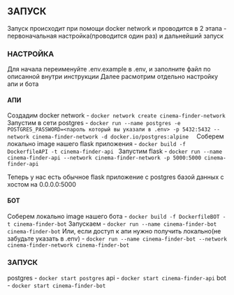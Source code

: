 ## ЗАПУСК ##
Запуск происходит при помощи docker network и проводится в 2 этапа - первоначальная настройка(проводится один раз) и дальнейший запуск

### НАСТРОЙКА ###
Для начала переименуйте .env.example в .env, и заполните файл по описанной внутри инструкции
Далее расмотрим отдельно настройку апи и бота
#### АПИ ####
Создадим docker network - `docker network create cinema-finder-network`
Запустим в сети postgres - `docker run --name postgres -e POSTGRES_PASSWORD=<пароль который вы указали в .env> -p 5432:5432 --network cinema-finder-network -d docker.io/postgres:alpine  `
Соберем локально image нашего flask приложения - `docker build -f DockerfileAPI -t cinema-finder-api `
Запустим flask - `docker run --name cinema-finder-api --network cinema-finder-network -p 5000:5000 cinema-finder-api`

Теперь у нас есть обычное flask приложение с postgres базой данных с хостом на 0.0.0.0:5000

#### БОТ ####
Соберем локально image нашего бота - `docker build -f DockerfileBOT -t cinema-finder-bot` 
Запускаем - `docker run --name cinema-finder-bot cinema-finder-bot`
Или, если доступ к апи нужно получить локально(не забудьте указать в .env) - `docker run --name cinema-finder-bot --network cinema-finder-network cinema-finder-bot`

### ЗАПУСК ###
postgres - `docker start postgres`
api - `docker start cinema-finder-api`
bot - `docker start cinema-finder-bot`
